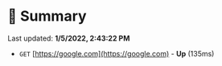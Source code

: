 # 📖 Summary
Last updated: **1/5/2022, 2:43:22 PM**

- `GET` [https://google.com](https://google.com) - **Up** (135ms)

